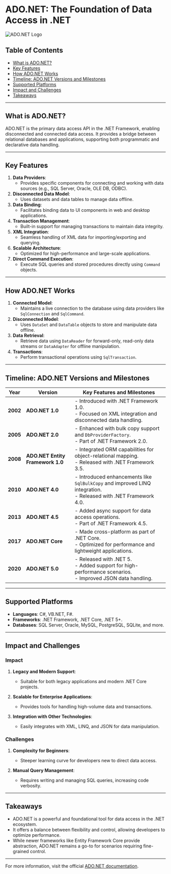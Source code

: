 # ADO.NET: The Foundation of Data Access in .NET

![ADO.NET Logo](https://upload.wikimedia.org/wikipedia/commons/0/0e/.NET_Core_Logo.svg)

## Table of Contents

- [What is ADO.NET?](#what-is-adonet)
- [Key Features](#key-features)
- [How ADO.NET Works](#how-adonet-works)
- [Timeline: ADO.NET Versions and Milestones](#timeline-adonet-versions-and-milestones)
- [Supported Platforms](#supported-platforms)
- [Impact and Challenges](#impact-and-challenges)
- [Takeaways](#takeaways)

---

## What is ADO.NET?

ADO.NET is the primary data access API in the .NET Framework, enabling disconnected and connected data access. It provides a bridge between relational databases and applications, supporting both programmatic and declarative data handling.

---

## Key Features

1. **Data Providers**:  
   - Provides specific components for connecting and working with data sources (e.g., SQL Server, Oracle, OLE DB, ODBC).
2. **Disconnected Data Model**:  
   - Uses datasets and data tables to manage data offline.
3. **Data Binding**:  
   - Facilitates binding data to UI components in web and desktop applications.
4. **Transaction Management**:  
   - Built-in support for managing transactions to maintain data integrity.
5. **XML Integration**:  
   - Seamless handling of XML data for importing/exporting and querying.
6. **Scalable Architecture**:  
   - Optimized for high-performance and large-scale applications.
7. **Direct Command Execution**:  
   - Execute SQL queries and stored procedures directly using `Command` objects.

---

## How ADO.NET Works

1. **Connected Model**:  
   - Maintains a live connection to the database using data providers like `SqlConnection` and `SqlCommand`.
2. **Disconnected Model**:  
   - Uses `DataSet` and `DataTable` objects to store and manipulate data offline.
3. **Data Retrieval**:  
   - Retrieve data using `DataReader` for forward-only, read-only data streams or `DataAdapter` for offline manipulation.
4. **Transactions**:  
   - Perform transactional operations using `SqlTransaction`.

---

## Timeline: ADO.NET Versions and Milestones

| **Year** | **Version**              | **Key Features and Milestones**                                  |
|----------|--------------------------|------------------------------------------------------------------|
| **2002** | **ADO.NET 1.0**          | - Introduced with .NET Framework 1.0.<br>- Focused on XML integration and disconnected data handling. |
| **2005** | **ADO.NET 2.0**          | - Enhanced with bulk copy support and `DbProviderFactory`.<br>- Part of .NET Framework 2.0. |
| **2008** | **ADO.NET Entity Framework 1.0** | - Integrated ORM capabilities for object-relational mapping.<br>- Released with .NET Framework 3.5. |
| **2010** | **ADO.NET 4.0**          | - Introduced enhancements like `SqlBulkCopy` and improved LINQ integration.<br>- Released with .NET Framework 4.0. |
| **2013** | **ADO.NET 4.5**          | - Added async support for data access operations.<br>- Part of .NET Framework 4.5. |
| **2017** | **ADO.NET Core**         | - Made cross-platform as part of .NET Core.<br>- Optimized for performance and lightweight applications. |
| **2020** | **ADO.NET 5.0**          | - Released with .NET 5.<br>- Added support for high-performance scenarios.<br>- Improved JSON data handling. |

---

## Supported Platforms

- **Languages**: C#, VB.NET, F#.
- **Frameworks**: .NET Framework, .NET Core, .NET 5+.
- **Databases**: SQL Server, Oracle, MySQL, PostgreSQL, SQLite, and more.

---

## Impact and Challenges

### **Impact**

1. **Legacy and Modern Support**:  
   - Suitable for both legacy applications and modern .NET Core projects.
   
2. **Scalable for Enterprise Applications**:  
   - Provides tools for handling high-volume data and transactions.

3. **Integration with Other Technologies**:  
   - Easily integrates with XML, LINQ, and JSON for data manipulation.

### **Challenges**

1. **Complexity for Beginners**:  
   - Steeper learning curve for developers new to direct data access.
   
2. **Manual Query Management**:  
   - Requires writing and managing SQL queries, increasing code verbosity.

---

## Takeaways

- ADO.NET is a powerful and foundational tool for data access in the .NET ecosystem.
- It offers a balance between flexibility and control, allowing developers to optimize performance.
- While newer frameworks like Entity Framework Core provide abstraction, ADO.NET remains a go-to for scenarios requiring fine-grained control.

---

For more information, visit the official [ADO.NET documentation](https://learn.microsoft.com/en-us/dotnet/framework/data/adonet/).
